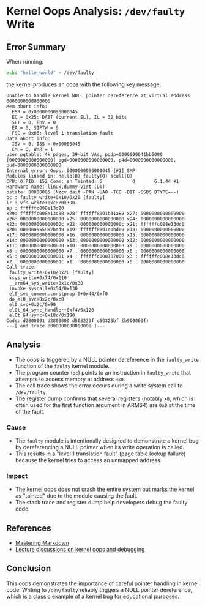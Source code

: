 # Kernel Oops Analysis: `/dev/faulty` Write

## Error Summary

When running:

```sh
echo "hello_world" > /dev/faulty
```

the kernel produces an oops with the following key message:

```
Unable to handle kernel NULL pointer dereference at virtual address 0000000000000000
Mem abort info:
  ESR = 0x0000000096000045
  EC = 0x25: DABT (current EL), IL = 32 bits
  SET = 0, FnV = 0
  EA = 0, S1PTW = 0
  FSC = 0x05: level 1 translation fault
Data abort info:
  ISV = 0, ISS = 0x00000045
  CM = 0, WnR = 1
user pgtable: 4k pages, 39-bit VAs, pgdp=0000000041bb5000
[0000000000000000] pgd=0000000000000000, p4d=0000000000000000, pud=0000000000000000
Internal error: Oops: 0000000096000045 [#1] SMP
Modules linked in: hello(O) faulty(O) scull(O)
CPU: 0 PID: 152 Comm: sh Tainted: G           O       6.1.44 #1
Hardware name: linux,dummy-virt (DT)
pstate: 80000005 (Nzcv daif -PAN -UAO -TCO -DIT -SSBS BTYPE=--)
pc : faulty_write+0x10/0x20 [faulty]
lr : vfs_write+0xc8/0x390
sp : ffffffc008e13d20
x29: ffffffc008e13d80 x28: ffffff8001b31a80 x27: 0000000000000000
x26: 0000000000000000 x25: 0000000000000000 x24: 0000000000000000
x23: 000000000000000c x22: 000000000000000c x21: ffffffc008e13dc0
x20: 000000555987bdd0 x19: ffffff8001c0bd00 x18: 0000000000000000
x17: 0000000000000000 x16: 0000000000000000 x15: 0000000000000000
x14: 0000000000000000 x13: 0000000000000000 x12: 0000000000000000
x11: 0000000000000000 x10: 0000000000000000 x9 : 0000000000000000
x8 : 0000000000000000 x7 : 0000000000000000 x6 : 0000000000000000
x5 : 0000000000000001 x4 : ffffffc000787000 x3 : ffffffc008e13dc0
x2 : 000000000000000c x1 : 0000000000000000 x0 : 0000000000000000
Call trace:
 faulty_write+0x10/0x20 [faulty]
 ksys_write+0x74/0x110
 __arm64_sys_write+0x1c/0x30
 invoke_syscall+0x54/0x130
 el0_svc_common.constprop.0+0x44/0xf0
 do_el0_svc+0x2c/0xc0
 el0_svc+0x2c/0x90
 el0t_64_sync_handler+0xf4/0x120
 el0t_64_sync+0x18c/0x190
Code: d2800001 d2800000 d503233f d50323bf (b900003f) 
---[ end trace 0000000000000000 ]---
```

## Analysis

- The oops is triggered by a NULL pointer dereference in the `faulty_write` function of the `faulty` kernel module.
- The program counter (`pc`) points to an instruction in `faulty_write` that attempts to access memory at address `0x0`.
- The call trace shows the error occurs during a write system call to `/dev/faulty`.
- The register dump confirms that several registers (notably `x0`, which is often used for the first function argument in ARM64) are `0x0` at the time of the fault.

### Cause

- The `faulty` module is intentionally designed to demonstrate a kernel bug by dereferencing a NULL pointer when its write operation is called.
- This results in a "level 1 translation fault" (page table lookup failure) because the kernel tries to access an unmapped address.

### Impact

- The kernel oops does not crash the entire system but marks the kernel as "tainted" due to the module causing the fault.
- The stack trace and register dump help developers debug the faulty code.

## References

- [Mastering Markdown](https://guides.github.com/features/mastering-markdown/)
- [Lecture discussions on kernel oops and debugging](#)

## Conclusion

This oops demonstrates the importance of careful pointer handling in kernel code. Writing to `/dev/faulty` reliably triggers a NULL pointer dereference, which is a classic example of a kernel bug for educational purposes.